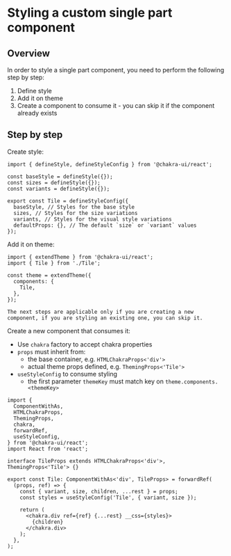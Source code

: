 # Styling a custom single part component

## Overview

In order to style a single part component, you need to perform the following step by step:

1. Define style
2. Add it on theme
3. Create a component to consume it - you can skip it if the component already exists

## Step by step

Create style:

```tsx
import { defineStyle, defineStyleConfig } from '@chakra-ui/react';

const baseStyle = defineStyle({});
const sizes = defineStyle({});
const variants = defineStyle({});

export const Tile = defineStyleConfig({
  baseStyle, // Styles for the base style
  sizes, // Styles for the size variations
  variants, // Styles for the visual style variations
  defaultProps: {}, // The default `size` or `variant` values
});
```

Add it on theme:

```tsx
import { extendTheme } from '@chakra-ui/react';
import { Tile } from './Tile';

const theme = extendTheme({
  components: {
    Tile,
  },
});
```

    The next steps are applicable only if you are creating a new component, if you are styling an existing one, you can skip it.

Create a new component that consumes it:

- Use `chakra` factory to accept chakra properties
- `props` must inherit from:
  - the base container, e.g. `HTMLChakraProps<'div'>`
  - actual theme props defined, e.g. `ThemingProps<'Tile'>`
- `useStyleConfig` to consume styling
  - the first parameter `themeKey` must match key on `theme.components.<themeKey>`

```tsx
import {
  ComponentWithAs,
  HTMLChakraProps,
  ThemingProps,
  chakra,
  forwardRef,
  useStyleConfig,
} from '@chakra-ui/react';
import React from 'react';

interface TileProps extends HTMLChakraProps<'div'>, ThemingProps<'Tile'> {}

export const Tile: ComponentWithAs<'div', TileProps> = forwardRef(
  (props, ref) => {
    const { variant, size, children, ...rest } = props;
    const styles = useStyleConfig('Tile', { variant, size });

    return (
      <chakra.div ref={ref} {...rest} __css={styles}>
        {children}
      </chakra.div>
    );
  },
);
```
